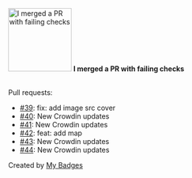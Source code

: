 <img src="https://my-badges.github.io/my-badges/this-is-fine.png" alt="I merged a PR with failing checks" title="I merged a PR with failing checks" width="128">
<strong>I merged a PR with failing checks</strong>
<br><br>

Pull requests:

- <a href="https://github.com/GeoGuess/GeoGuess-Maps/pull/39">#39</a>: fix: add image src cover
- <a href="https://github.com/GeoGuess/GeoGuess-Maps/pull/40">#40</a>: New Crowdin updates
- <a href="https://github.com/GeoGuess/GeoGuess-Maps/pull/41">#41</a>: New Crowdin updates
- <a href="https://github.com/GeoGuess/GeoGuess-Maps/pull/42">#42</a>: feat: add map
- <a href="https://github.com/GeoGuess/GeoGuess-Maps/pull/43">#43</a>: New Crowdin updates
- <a href="https://github.com/GeoGuess/GeoGuess-Maps/pull/44">#44</a>: New Crowdin updates


Created by <a href="https://github.com/my-badges/my-badges">My Badges</a>